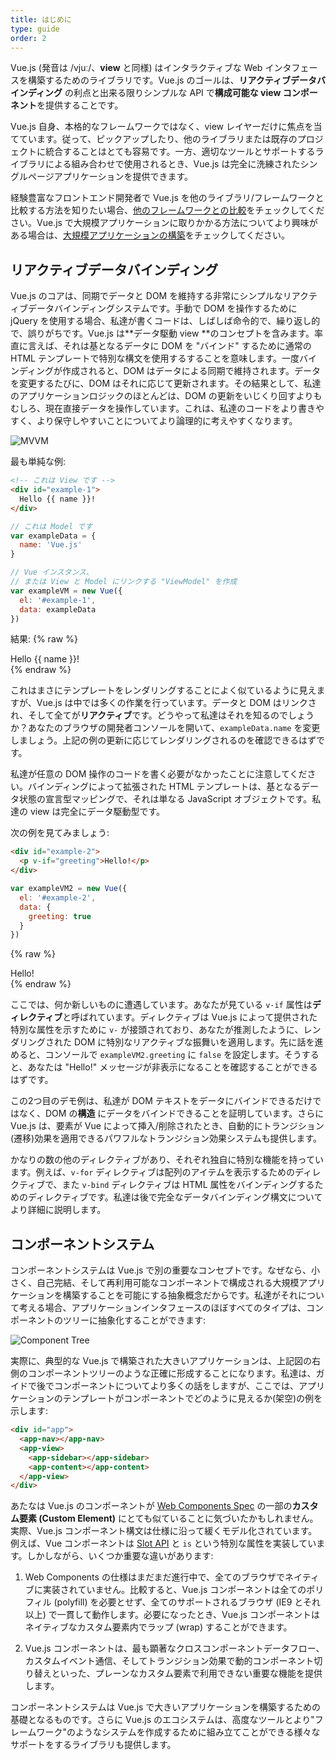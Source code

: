 ```yaml
---
title: はじめに
type: guide
order: 2
---
```


Vue.js (発音は /vjuː/、**view** と同様) はインタラクティブな Web インタフェースを構築するためのライブラリです。Vue.js のゴールは、**リアクティブデータバインディング** の利点と出来る限りシンプルな API で**構成可能な view コンポーネント**を提供することです。

Vue.js 自身、本格的なフレームワークではなく、view レイヤーだけに焦点を当てています。従って、ピックアップしたり、他のライブラリまたは既存のプロジェクトに統合することはとても容易です。一方、適切なツールとサポートするライブラリによる組み合わせで使用されるとき、Vue.js は完全に洗練されたシングルページアプリケーションを提供できます。

経験豊富なフロントエンド開発者で Vue.js を他のライブラリ/フレームワークと比較する方法を知りたい場合、[他のフレームワークとの比較](comparison.html)をチェックしてください。Vue.js で大規模アプリケーションに取りかかる方法についてより興味がある場合は、[大規模アプリケーションの構築](application.html)をチェックしてください。

## リアクティブデータバインディング

Vue.js のコアは、同期でデータと DOM を維持する非常にシンプルなリアクティブデータバインディングシステムです。手動で DOM を操作するために jQuery を使用する場合、私達が書くコードは、しばしば命令的で、繰り返し的で、誤りがちです。Vue.js は**データ駆動 view **のコンセプトを含みます。率直に言えば、それは基となるデータに DOM を "バインド" するために通常の HTML テンプレートで特別な構文を使用するすることを意味します。一度バインディングが作成されると、DOM はデータによる同期で維持されます。データを変更するたびに、DOM はそれに応じて更新されます。その結果として、私達のアプリケーションロジックのほとんどは、DOM の更新をいじくり回すよりもむしろ、現在直接データを操作しています。これは、私達のコードをより書きやすく、より保守しやすいことについてより論理的に考えやすくなります。

![MVVM](/images/mvvm.png)

最も単純な例:

``` html
<!-- これは View です -->
<div id="example-1">
  Hello {{ name }}!
</div>
```

``` js
// これは Model です
var exampleData = {
  name: 'Vue.js'
}

// Vue インスタンス、
// または View と Model にリンクする "ViewModel" を作成
var exampleVM = new Vue({
  el: '#example-1',
  data: exampleData
})
```

結果:
{% raw %}
<div id="example-1" class="demo">Hello {{ name }}!</div>
<script>
var exampleData = {
  name: 'Vue.js'
}
var exampleVM = new Vue({
  el: '#example-1',
  data: exampleData
})
</script>
{% endraw %}

これはまさにテンプレートをレンダリングすることによく似ているように見えますが、Vue.js は中では多くの作業を行っています。データと DOM はリンクされ、そして全てが**リアクティブ**です。どうやって私達はそれを知るのでしょうか？あなたのブラウザの開発者コンソールを開いて、`exampleData.name` を変更しましょう。上記の例の更新に応じてレンダリングされるのを確認できるはずです。

私達が任意の DOM 操作のコードを書く必要がなかったことに注意してください。バインディングによって拡張された HTML テンプレートは、基となるデータ状態の宣言型マッピングで、それは単なる JavaScript オブジェクトです。私達の view は完全にデータ駆動型です。

次の例を見てみましょう:

``` html
<div id="example-2">
  <p v-if="greeting">Hello!</p>
</div>
```

``` js
var exampleVM2 = new Vue({
  el: '#example-2',
  data: {
    greeting: true
  }
})
```

{% raw %}
<div id="example-2" class="demo">
  <span v-if="greeting">Hello!</span>
</div>
<script>
var exampleVM2 = new Vue({
  el: '#example-2',
  data: {
    greeting: true
  }
})
</script>
{% endraw %}

ここでは、何か新しいものに遭遇しています。あなたが見ている `v-if` 属性は**ディレクティブ**と呼ばれています。ディレクティブは Vue.js によって提供された特別な属性を示すために `v-` が接頭されており、あなたが推測したように、レンダリングされた DOM に特別なリアクティブな振舞いを適用します。先に話を進めると、コンソールで `exampleVM2.greeting` に `false` を設定します。そうすると、あなたは "Hello!" メッセージが非表示になることを確認することができるはずです。

この2つ目のデモ例は、私達が DOM テキストをデータにバインドできるだけではなく、DOM の**構造** にデータをバインドできることを証明しています。さらに Vue.js は、要素が Vue によって挿入/削除されたとき、自動的にトランジション(遷移)効果を適用できるパワフルなトランジション効果システムも提供します。

かなりの数の他のディレクティブがあり、それぞれ独自に特別な機能を持っています。例えば、`v-for` ディレクティブは配列のアイテムを表示するためのディレクティブで、また `v-bind` ディレクティブは HTML 属性をバインディングするためのディレクティブです。私達は後で完全なデータバインディング構文についてより詳細に説明します。

## コンポーネントシステム

コンポーネントシステムは Vue.js で別の重要なコンセプトです。なぜなら、小さく、自己完結、そして再利用可能なコンポーネントで構成される大規模アプリケーションを構築することを可能にする抽象概念だからです。私達がそれについて考える場合、アプリケーションインタフェースのほぼすべてのタイプは、コンポーネントのツリーに抽象化することができます:

![Component Tree](/images/components.png)

実際に、典型的な Vue.js で構築された大きいアプリケーションは、上記図の右側のコンポーネントツリーのような正確に形成することになります。私達は、ガイドで後でコンポーネントについてより多くの話をしますが、ここでは、アプリケーションのテンプレートがコンポーネントでどのように見えるか(架空)の例を示します:

``` html
<div id="app">
  <app-nav></app-nav>
  <app-view>
    <app-sidebar></app-sidebar>
    <app-content></app-content>
  </app-view>
</div>
```

あたなは Vue.js のコンポーネントが [Web Components Spec](http://www.w3.org/wiki/WebComponents/) の一部の**カスタム要素 (Custom Element)** にとても似ていることに気づいたかもしれません。実際、Vue.js コンポーネント構文は仕様に沿って緩くモデル化されています。例えば、Vue コンポーネントは [Slot API](https://github.com/w3c/webcomponents/blob/gh-pages/proposals/Slots-Proposal.md) と `is` という特別な属性を実装しています。しかしながら、いくつか重要な違いがあります:

1. Web Components の仕様はまだまだ進行中で、全てのブラウザでネイティブに実装されていません。比較すると、Vue.js コンポーネントは全てのポリフィル (polyfill) を必要とせず、全てのサポートされるブラウザ (IE9 とそれ以上) で一貫して動作します。必要になったとき、Vue.js コンポーネントはネイティブなカスタム要素内でラップ (wrap) することができます。

2. Vue.js コンポーネントは、最も顕著なクロスコンポーネントデータフロー、カスタムイベント通信、そしてトランジション効果で動的コンポーネント切り替えといった、プレーンなカスタム要素で利用できない重要な機能を提供します。

コンポーネントシステムは Vue.js で大きいアプリケーションを構築するための基礎となるものです。さらに Vue.js のエコシステムは、高度なツールとより"フレームワーク"のようなシステムを作成するために組み立てことができる様々なサポートをするライブラリも提供します。
